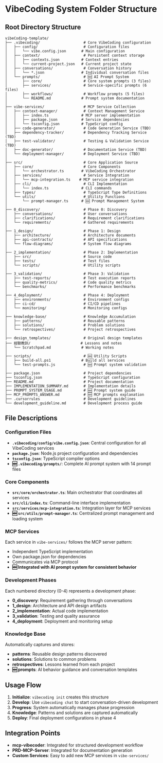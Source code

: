 # VibeCoding System Folder Structure

## Root Directory Structure

```
vibeCoding-template/
├── .vibecoding/                    # Core VibeCoding configuration
│   ├── config/                     # Configuration files
│   │   └── vibe.config.json       # Main configuration
│   ├── context/                    # Persistent context storage
│   │   ├── contexts.json          # Context entries
│   │   └── current-project.json   # Current project state
│   ├── conversations/              # Conversation history
│   │   └── *.json                 # Individual conversation files
│   └── prompts/                    # 🆕 AI Prompt System
│       ├── core/                   # Core system prompts (3 files)
│       ├── services/               # Service-specific prompts (6 files)
│       ├── workflows/              # Workflow prompts (5 files)
│       └── README.md              # Prompt system documentation
│
├── vibe-services/                  # MCP Service Collection
│   ├── context-manager/            # Context Management Service
│   │   ├── index.ts               # MCP server implementation
│   │   ├── package.json           # Service dependencies
│   │   └── tsconfig.json          # TypeScript config
│   ├── code-generator/             # Code Generation Service (TBD)
│   ├── dependency-tracker/         # Dependency Tracking Service (TBD)
│   ├── test-validator/             # Testing & Validation Service (TBD)
│   ├── doc-generator/              # Documentation Service (TBD)
│   └── deployment-manager/         # Deployment Service (TBD)
│
├── src/                            # Core Application Source
│   ├── core/                       # Core Components
│   │   └── orchestrator.ts        # VibeCoding Orchestrator
│   ├── services/                   # Service Integration
│   │   └── mcp-integration.ts    # MCP service integration
│   ├── cli/                        # CLI Implementation
│   │   └── index.ts               # CLI commands
│   ├── types/                      # TypeScript Type Definitions
│   └── utils/                      # Utility Functions
│       └── prompt-manager.ts      # 🆕 Prompt Management System
│
├── 0_discovery/                    # Phase 0: Discovery
│   ├── conversations/              # User conversations
│   ├── clarifications/             # Requirement clarifications
│   └── requirements/               # Gathered requirements
│
├── 1_design/                       # Phase 1: Design
│   ├── architecture/               # Architecture documents
│   ├── api-contracts/              # API specifications
│   └── flow-diagrams/              # System flow diagrams
│
├── 2_implementation/               # Phase 2: Implementation
│   ├── src/                        # Source code
│   ├── tests/                      # Test files
│   └── scripts/                    # Utility scripts
│
├── 3_validation/                   # Phase 3: Validation
│   ├── test-reports/               # Test execution reports
│   ├── quality-metrics/            # Code quality metrics
│   └── benchmarks/                 # Performance benchmarks
│
├── 4_deployment/                   # Phase 4: Deployment
│   ├── environments/               # Environment configs
│   ├── ci-cd/                      # CI/CD pipelines
│   └── monitoring/                 # Monitoring configs
│
├── knowledge-base/                 # Knowledge Accumulation
│   ├── patterns/                   # Reusable patterns
│   ├── solutions/                  # Problem solutions
│   └── retrospectives/             # Project retrospectives
│
├── design_templates/               # Original design templates
├── 經驗教訓/                       # Lessons and notes
│   └── Scratchpad.md              # Working notes
│
├── scripts/                        # 🆕 Utility Scripts
│   ├── build-all.ps1              # Build all services
│   └── test-prompts.js             # 🆕 Prompt system validation
│
├── package.json                    # Project dependencies
├── tsconfig.json                   # TypeScript configuration
├── README.md                       # Project documentation
├── IMPLEMENTATION_SUMMARY.md       # Implementation details
├── PROMPT_SYSTEM_USAGE.md          # 🆕 Prompt system guide
├── MCP_PROMPTS_ANSWER.md           # 🆕 MCP prompts explanation
├── .cursorrules                    # Development guidelines
└── development_guideline.md        # Development process guide
```

## File Descriptions

### Configuration Files
- **`.vibecoding/config/vibe.config.json`**: Central configuration for all VibeCoding services
- **`package.json`**: Node.js project configuration and dependencies
- **`tsconfig.json`**: TypeScript compiler options
- **🆕 `.vibecoding/prompts/`**: Complete AI prompt system with 14 prompt files

### Core Components
- **`src/core/orchestrator.ts`**: Main orchestrator that coordinates all services
- **`src/cli/index.ts`**: Command-line interface implementation
- **`src/services/mcp-integration.ts`**: Integration layer for MCP services
- **🆕 `src/utils/prompt-manager.ts`**: Centralized prompt management and loading system

### MCP Services
Each service in `vibe-services/` follows the MCP server pattern:
- Independent TypeScript implementation
- Own package.json for dependencies
- Communicates via MCP protocol
- **🆕 Integrated with AI prompt system for consistent behavior**

### Development Phases
Each numbered directory (0-4) represents a development phase:
- **0_discovery**: Requirement gathering through conversations
- **1_design**: Architecture and API design artifacts
- **2_implementation**: Actual code implementation
- **3_validation**: Testing and quality assurance
- **4_deployment**: Deployment and monitoring setup

### Knowledge Base
Automatically captures and stores:
- **patterns**: Reusable design patterns discovered
- **solutions**: Solutions to common problems
- **retrospectives**: Lessons learned from each project
- **🆕 prompts**: AI behavior guidance and conversation templates

## Usage Flow

1. **Initialize**: `vibecoding init` creates this structure
2. **Develop**: Use `vibecoding chat` to start conversation-driven development
3. **Progress**: System automatically manages phase progression
4. **Knowledge**: Patterns and solutions are captured automatically
5. **Deploy**: Final deployment configurations in phase 4

## Integration Points

- **mcp-vibecoder**: Integrated for structured development workflow
- **PRD-MCP-Server**: Integrated for documentation generation
- **Custom Services**: Easy to add new MCP services in `vibe-services/`
